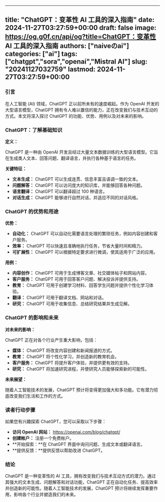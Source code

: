 
---
title: "ChatGPT：变革性 AI 工具的深入指南"
date: 2024-11-27T03:27:59+00:00
draft: false
image: https://og.g0f.cn/api/og?title=ChatGPT：变革性 AI 工具的深入指南
authors: ["naiveのai"]
categories: ["ai"]
tags: ["chatgpt","sora","openai","Mistral AI"]
slug: "20241127032759"
lastmod: 2024-11-27T03:27:59+00:00
---
### 引言

在人工智能 (AI) 领域，ChatGPT 正以前所未有的速度崛起。作为 OpenAI 开发的大型语言模型，ChatGPT 拥有令人难以置信的能力，正在改变我们与技术互动的方式。本文将深入探讨 ChatGPT 的功能、优势、用例以及对未来的影响。

### ChatGPT：了解基础知识

**定义：**

ChatGPT 是一种由 OpenAI 开发且经过大量文本数据训练的大型语言模型。它旨在生成类人文本、回答问题、翻译语言，并执行各种基于语言的任务。

**关键特征：**

* **文本生成：** ChatGPT 可以生成连贯、信息丰富且语调一致的文本。
* **问题解答：** ChatGPT 可以访问庞大的知识库，并能够回答各种问题。
* **语言翻译：** ChatGPT 可以翻译超过 100 种语言。
* **对话生成：** ChatGPT 能够进行自然对话，并适应不同的对话风格。

### ChatGPT 的优势和用途

**优势：**

* **自动化：** ChatGPT 可以自动化需要语言处理的繁琐任务，例如内容创建和客户服务。
* **效率：** ChatGPT 可以快速且准确地执行任务，节省大量时间和精力。
* **可扩展性：** ChatGPT 可以根据特定要求进行微调，使其适用于广泛的应用。

**用例：**

* **内容创作：** ChatGPT 可用于生成博客文章、社交媒体帖子和网站内容。
* **客户服务：** ChatGPT 可用于回答客户问题、解决投诉并提供支持。
* **教育：** ChatGPT 可用于创建学习材料、回答学生问题并提供个性化学习体验。
* **翻译：** ChatGPT 可用于翻译文档、网站和对话。
* **研究：** ChatGPT 可用于收集信息、总结研究结果并生成见解。

### ChatGPT 的影响和未来

**对未来的影响：**

ChatGPT 正在对各个行业产生重大影响，包括：

* **媒体：** ChatGPT 将改变内容创建和新闻报道的方式。
* **教育：** ChatGPT 将个性化学习，并创造新的教育机会。
* **客户服务：** ChatGPT 将提升客户体验，并提供更有效的支持。
* **研究：** ChatGPT 将加速研究进程，并使研究人员能够探索新的可能性。

**未来展望：**

随着人工智能技术的发展，ChatGPT 预计将变得更加强大和多功能。它有潜力彻底改变我们生活和工作的方式。

### 读者行动步骤

如果您有兴趣探索 ChatGPT，您可以采取以下步骤：

* **访问 OpenAI 网站：** https://openai.com/blog/chatgpt/
* **创建帐户：** 注册一个免费帐户。
* **开始探索：**在 ChatGPT 界面中询问问题、生成文本或翻译语言。
* **提供反馈：**提供反馈以帮助改进 ChatGPT。

### 结论

ChatGPT 是一种变革性的 AI 工具，拥有改变我们与技术互动方式的潜力。通过其强大的文本生成、问题解答和对话功能，ChatGPT 正在自动化任务、提高效率并创造新的可能性。随着人工智能技术的发展，ChatGPT 预计将继续发挥重要作用，影响各个行业并塑造我们的未来。